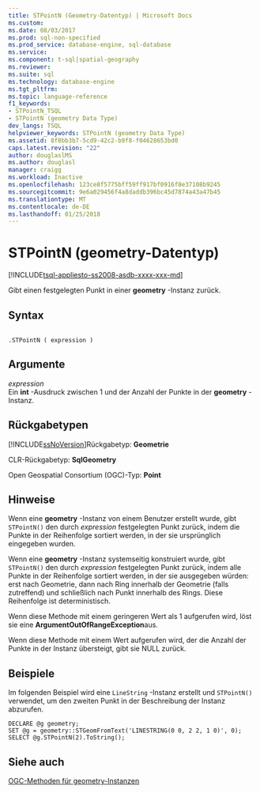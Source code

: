 ```yaml
---
title: STPointN (Geometry-Datentyp) | Microsoft Docs
ms.custom: 
ms.date: 08/03/2017
ms.prod: sql-non-specified
ms.prod_service: database-engine, sql-database
ms.service: 
ms.component: t-sql|spatial-geography
ms.reviewer: 
ms.suite: sql
ms.technology: database-engine
ms.tgt_pltfrm: 
ms.topic: language-reference
f1_keywords:
- STPointN_TSQL
- STPointN (geometry Data Type)
dev_langs: TSQL
helpviewer_keywords: STPointN (geometry Data Type)
ms.assetid: 8f0bb3b7-5cd9-42c2-b9f8-f04628653bd0
caps.latest.revision: "22"
author: douglaslMS
ms.author: douglasl
manager: craigg
ms.workload: Inactive
ms.openlocfilehash: 123ce8f5775bff59ff917bf0916f8e37108b9245
ms.sourcegitcommit: 9e6a029456f4a8daddb396bc45d7874a43a47b45
ms.translationtype: MT
ms.contentlocale: de-DE
ms.lasthandoff: 01/25/2018
---
```

# <a name="stpointn-geometry-data-type"></a>STPointN (geometry-Datentyp)
[!INCLUDE[tsql-appliesto-ss2008-asdb-xxxx-xxx-md](../../includes/tsql-appliesto-ss2008-asdb-xxxx-xxx-md.md)]

Gibt einen festgelegten Punkt in einer **geometry** -Instanz zurück.
  
## <a name="syntax"></a>Syntax  
  
```  
  
.STPointN ( expression )  
```  
  
## <a name="arguments"></a>Argumente  
 *expression*  
 Ein **int** -Ausdruck zwischen 1 und der Anzahl der Punkte in der **geometry** -Instanz.  
  
## <a name="return-types"></a>Rückgabetypen  
 [!INCLUDE[ssNoVersion](../../includes/ssnoversion-md.md)]Rückgabetyp: **Geometrie**  
  
 CLR-Rückgabetyp: **SqlGeometry**  
  
 Open Geospatial Consortium (OGC)-Typ: **Point**  
  
## <a name="remarks"></a>Hinweise  
 Wenn eine **geometry** -Instanz von einem Benutzer erstellt wurde, gibt `STPointN()` den durch *expression* festgelegten Punkt zurück, indem die Punkte in der Reihenfolge sortiert werden, in der sie ursprünglich eingegeben wurden.  
  
 Wenn eine **geometry** -Instanz systemseitig konstruiert wurde, gibt `STPointN()` den durch *expression* festgelegten Punkt zurück, indem alle Punkte in der Reihenfolge sortiert werden, in der sie ausgegeben würden: erst nach Geometrie, dann nach Ring innerhalb der Geometrie (falls zutreffend) und schließlich nach Punkt innerhalb des Rings. Diese Reihenfolge ist deterministisch.  
  
 Wenn diese Methode mit einem geringeren Wert als 1 aufgerufen wird, löst sie eine **ArgumentOutOfRangeException**aus.  
  
 Wenn diese Methode mit einem Wert aufgerufen wird, der die Anzahl der Punkte in der Instanz übersteigt, gibt sie NULL zurück.  
  
## <a name="examples"></a>Beispiele  
 Im folgenden Beispiel wird eine `LineString` -Instanz erstellt und `STPointN()` verwendet, um den zweiten Punkt in der Beschreibung der Instanz abzurufen.  
  
```  
DECLARE @g geometry;  
SET @g = geometry::STGeomFromText('LINESTRING(0 0, 2 2, 1 0)', 0);  
SELECT @g.STPointN(2).ToString();  
```  
  
## <a name="see-also"></a>Siehe auch  
 [OGC-Methoden für geometry-Instanzen](../../t-sql/spatial-geometry/ogc-methods-on-geometry-instances.md)  
  
  

